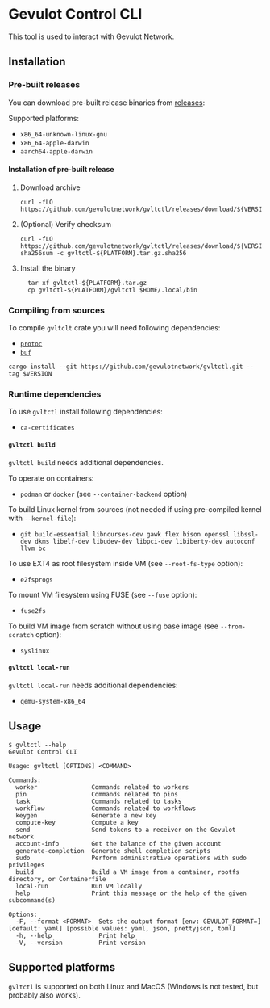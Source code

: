 # Gevulot Control CLI

This tool is used to interact with Gevulot Network.

## Installation

### Pre-built releases

You can download pre-built release binaries from [releases](https://github.com/gevulotnetwork/gvltctl/releases):

Supported platforms:

- `x86_64-unknown-linux-gnu`
- `x86_64-apple-darwin`
- `aarch64-apple-darwin`

#### Installation of pre-built release

1. Download archive

    ```shell
    curl -fLO https://github.com/gevulotnetwork/gvltctl/releases/download/${VERSION}/gvltctl-${PLATFORM}.tar.gz
    ```

2. (Optional) Verify checksum

    ```shell
    curl -fLO https://github.com/gevulotnetwork/gvltctl/releases/download/${VERSION}/gvltctl-${PLATFORM}.tar.gz.sha256
    sha256sum -c gvltctl-${PLATFORM}.tar.gz.sha256
    ```

3. Install the binary

    ```shell
      tar xf gvltctl-${PLATFORM}.tar.gz
      cp gvltctl-${PLATFORM}/gvltctl $HOME/.local/bin
    ```

### Compiling from sources

To compile `gvltclt` crate you will need following dependencies:

- [`protoc`](https://grpc.io/docs/protoc-installation/)
- [`buf`](https://buf.build/docs/installation/)

```shell
cargo install --git https://github.com/gevulotnetwork/gvltctl.git --tag $VERSION
```

### Runtime dependencies

To use `gvltctl` install following dependencies:

- `ca-certificates`

#### `gvltctl build`

`gvltctl build` needs additional dependencies.

To operate on containers:

- `podman` or `docker` (see `--container-backend` option)

To build Linux kernel from sources (not needed if using pre-compiled kernel with `--kernel-file`):

- `git build-essential libncurses-dev gawk flex bison openssl libssl-dev dkms libelf-dev libudev-dev libpci-dev libiberty-dev autoconf llvm bc`

To use EXT4 as root filesystem inside VM (see `--root-fs-type` option):

- `e2fsprogs`

To mount VM filesystem using FUSE (see `--fuse` option):

- `fuse2fs`

To build VM image from scratch without using base image (see `--from-scratch` option):

- `syslinux`

#### `gvltctl local-run`

`gvltctl local-run` needs additional dependencies:

- `qemu-system-x86_64`

## Usage

```plain
$ gvltctl --help
Gevulot Control CLI

Usage: gvltctl [OPTIONS] <COMMAND>

Commands:
  worker               Commands related to workers
  pin                  Commands related to pins
  task                 Commands related to tasks
  workflow             Commands related to workflows
  keygen               Generate a new key
  compute-key          Compute a key
  send                 Send tokens to a receiver on the Gevulot network
  account-info         Get the balance of the given account
  generate-completion  Generate shell completion scripts
  sudo                 Perform administrative operations with sudo privileges
  build                Build a VM image from a container, rootfs directory, or Containerfile
  local-run            Run VM locally
  help                 Print this message or the help of the given subcommand(s)

Options:
  -F, --format <FORMAT>  Sets the output format [env: GEVULOT_FORMAT=] [default: yaml] [possible values: yaml, json, prettyjson, toml]
  -h, --help             Print help
  -V, --version          Print version

```

## Supported platforms

`gvltctl` is supported on both Linux and MacOS (Windows is not tested, but probably also works).
